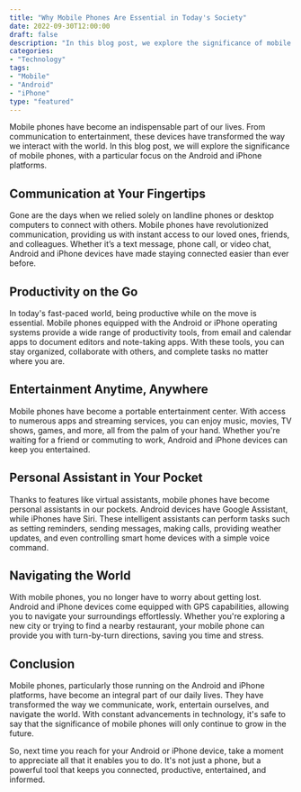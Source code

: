 ```yaml
--- 
title: "Why Mobile Phones Are Essential in Today's Society" 
date: 2022-09-30T12:00:00 
draft: false 
description: "In this blog post, we explore the significance of mobile phones in our daily lives, focusing on the Android and iPhone platforms." 
categories: 
- "Technology" 
tags: 
- "Mobile" 
- "Android" 
- "iPhone" 
type: "featured" 
--- 
```


Mobile phones have become an indispensable part of our lives. From communication to entertainment, these devices have transformed the way we interact with the world. In this blog post, we will explore the significance of mobile phones, with a particular focus on the Android and iPhone platforms.

## Communication at Your Fingertips

Gone are the days when we relied solely on landline phones or desktop computers to connect with others. Mobile phones have revolutionized communication, providing us with instant access to our loved ones, friends, and colleagues. Whether it’s a text message, phone call, or video chat, Android and iPhone devices have made staying connected easier than ever before.

## Productivity on the Go

In today's fast-paced world, being productive while on the move is essential. Mobile phones equipped with the Android or iPhone operating systems provide a wide range of productivity tools, from email and calendar apps to document editors and note-taking apps. With these tools, you can stay organized, collaborate with others, and complete tasks no matter where you are.

## Entertainment Anytime, Anywhere

Mobile phones have become a portable entertainment center. With access to numerous apps and streaming services, you can enjoy music, movies, TV shows, games, and more, all from the palm of your hand. Whether you're waiting for a friend or commuting to work, Android and iPhone devices can keep you entertained.

## Personal Assistant in Your Pocket

Thanks to features like virtual assistants, mobile phones have become personal assistants in our pockets. Android devices have Google Assistant, while iPhones have Siri. These intelligent assistants can perform tasks such as setting reminders, sending messages, making calls, providing weather updates, and even controlling smart home devices with a simple voice command.

## Navigating the World

With mobile phones, you no longer have to worry about getting lost. Android and iPhone devices come equipped with GPS capabilities, allowing you to navigate your surroundings effortlessly. Whether you're exploring a new city or trying to find a nearby restaurant, your mobile phone can provide you with turn-by-turn directions, saving you time and stress.

## Conclusion

Mobile phones, particularly those running on the Android and iPhone platforms, have become an integral part of our daily lives. They have transformed the way we communicate, work, entertain ourselves, and navigate the world. With constant advancements in technology, it's safe to say that the significance of mobile phones will only continue to grow in the future.

So, next time you reach for your Android or iPhone device, take a moment to appreciate all that it enables you to do. It's not just a phone, but a powerful tool that keeps you connected, productive, entertained, and informed.
